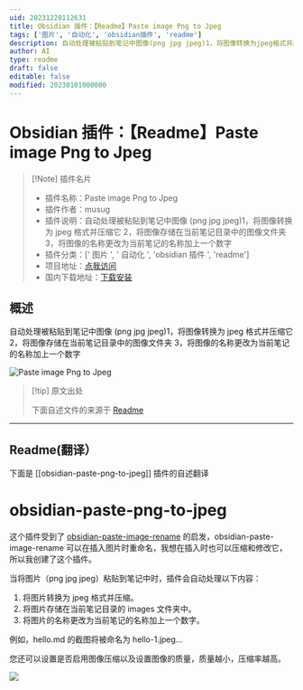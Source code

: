 ```yaml
---
uid: 20231220112631
title: Obsidian 插件：【Readme】Paste image Png to Jpeg
tags: ['图片', '自动化', 'obsidian插件', 'readme']
description: 自动处理被粘贴到笔记中图像(png jpg jpeg)1，将图像转换为jpeg格式并压缩它2，将图像存储在当前笔记目录中的图像文件夹3，将图像的名称更改为当前笔记的名称加上一个数字
author: AI
type: readme
draft: false
editable: false
modified: 20230101000000
---
```


# Obsidian 插件：【Readme】Paste image Png to Jpeg

> [!Note] 插件名片
> - 插件名称：Paste image Png to Jpeg
> - 插件作者：musug
> - 插件说明：自动处理被粘贴到笔记中图像 (png jpg jpeg)1，将图像转换为 jpeg 格式并压缩它 2，将图像存储在当前笔记目录中的图像文件夹 3，将图像的名称更改为当前笔记的名称加上一个数字
> - 插件分类：[' 图片 ', ' 自动化 ', 'obsidian 插件 ', 'readme']
> - 项目地址：[点我访问](https://github.com/musug/obsidian-paste-png-to-jpeg)
> - 国内下载地址：[下载安装](https://pkmer.cn/products/plugin/pluginMarket/?obsidian-paste-png-to-jpeg)

## 概述

自动处理被粘贴到笔记中图像 (png jpg jpeg)1，将图像转换为 jpeg 格式并压缩它 2，将图像存储在当前笔记目录中的图像文件夹 3，将图像的名称更改为当前笔记的名称加上一个数字

![Paste image Png to Jpeg](https://cdn.pkmer.cn/covers/obsidian-paste-png-to-jpeg.png!pkmer)

> [!tip] 原文出处
>
>下面自述文件的来源于 [Readme](https://ghproxy.net/https://raw.githubusercontent.com/musug/obsidian-paste-png-to-jpeg/main/README.md)

---

## Readme(翻译）

下面是 [[obsidian-paste-png-to-jpeg]] 插件的自述翻译

# obsidian-paste-png-to-jpeg

这个插件受到了 [obsidian-paste-image-rename](https://github.com/reorx/obsidian-paste-image-rename) 的启发，obsidian-paste-image-rename 可以在插入图片时重命名，我想在插入时也可以压缩和修改它，所以我创建了这个插件。

当将图片（png jpg jpeg）粘贴到笔记中时，插件会自动处理以下内容：

1. 将图片转换为 jpeg 格式并压缩。
2. 将图片存储在当前笔记目录的 images 文件夹中。
3. 将图片的名称更改为当前笔记的名称加上一个数字。

例如，hello.md 的截图将被命名为 hello-1.jpeg...

您还可以设置是否启用图像压缩以及设置图像的质量，质量越小，压缩率越高。

![](https://cdn.pkmer.cn/covers/obsidian-paste-png-to-jpeg_2_0.png!pkmer)
